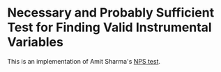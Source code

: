 # Necessary and Probably Sufficient Test for Finding Valid Instrumental Variables
This is an implementation of Amit Sharma's [NPS test](http://amitsharma.in/pubs/necessary_probably_sufficient_iv_test.pdf).